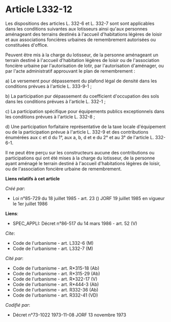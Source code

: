 # Article L332-12

Les dispositions des articles L. 332-6 et L. 332-7 sont sont applicables dans les conditions suivantes aux lotisseurs ainsi
qu'aux personnes aménageant des terrains destinés à l'accueil d'habitations légères de loisir et aux associations foncières
urbaines de remembrement autorisées ou constituées d'office.

Peuvent être mis à la charge du lotisseur, de la personne aménageant un terrain destiné à l'accueil d'habitation légères de
loisir ou de l'association foncière urbaine par l'autorisation de lotir, par l'autorisation d'aménager, ou par l'acte
administratif approuvant le plan de remembrement :

a) Le versement pour dépassement du plafond légal de densité dans les conditions prévues à l'article L. 333-9-1 ;

b) La participation pur dépassement du coefficient d'occupation des sols dans les conditions prévues à l'article L. 332-1 ;

c) La participation spécifique pour équipements publics exceptionnels dans les conditions prévues à l'article L. 332-8 ;

d) Une participation forfaitaire représentative de la taxe locale d'équipement ou de la participation prévue à l'article L.
332-9 et des contributions énumérées aux c et d du 1°, aux a, b, d et e du 2° et au 3° de l'article L. 332-6-1.

Il ne peut être perçu sur les constructeurs aucune des contributions ou participations qui ont été mises à la charge du
lotisseur, de la personne ayant aménagé le terrain destiné à l'accueil d'habitations légères de loisir, ou de l'association
foncière urbaine de remembrement.

**Liens relatifs à cet article**

_Créé par_:

  - Loi n°85-729 du 18 juillet 1985 - art. 23 () JORF 19 juillet 1985 en vigueur le 1er juillet 1986

**Liens**:

  - SPEC_APPLI: Décret n°86-517 du 14 mars 1986 - art. 52 (V)

_Cite_:

  - Code de l'urbanisme - art. L332-6 (M)
  - Code de l'urbanisme - art. L332-7 (M)

_Cité par_:

  - Code de l'urbanisme - art. R*315-18 (Ab)
  - Code de l'urbanisme - art. R*315-29 (Ab)
  - Code de l'urbanisme - art. R*322-17 (V)
  - Code de l'urbanisme - art. R*444-3 (Ab)
  - Code de l'urbanisme - art. R332-36 (Ab)
  - Code de l'urbanisme - art. R332-41 (VD)

_Codifié par_:

  - Décret n°73-1022 1973-11-08 JORF 13 novembre 1973
